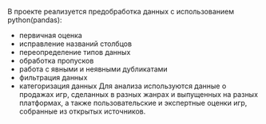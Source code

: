 В проекте реализуется предобработка данных с использованием python(pandas):
 - первичная оценка
 - исправление названий столбцов
 - переопределение типов данных
 - обработка пропусков
 - работа с явными и неявными дубликатами
 - фильтрация данных
 - категоризация данных
Для анализа используются данные о продажах игр, сделанных в разных жанрах и выпущенных на разных платформах, а также пользовательские и экспертные оценки игр, собранные из открытых источников.
